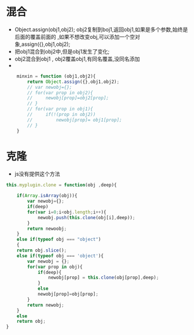 # 混合 
* Object.assign(obj1,obj2);  obj2复制到boj1,返回obj1,如果是多个参数,始终是后面的覆盖前面的  ,如果不想改变obj,可以添加一个空对象,assign({},obj1,obj2);
* 把obj1混合到obj2中,但是obj1发生了变化; 
* obj2混合到obj1 ,  obj2覆盖obj1,有同名覆盖,没同名添加
* 
```js
    minxin = function (obj1,obj2){
        return Object.assign({},obj1,obj2);
        // var newobj={};
        // for(var prop in obj2){
        //     newobj[prop]=obj2[prop];
        // }
        // for(var prop in obj1){
        //     if(!(prop in obj2))
        //         newobj[prop]= obj1[prop];
        // }
    }
```

# 克隆 
* js没有提供这个方法
```js   
this.myplugin.clone = function(obj ,deep){
    
    if(Array.isArray(obj)){
        var newobj={};
        if(deep)
        for(var i=0;i<obj.length;i++){
            newobj.push(this.clone(obj[i],deep));
        }
        return newoobj;
    }
    else if(typeof obj === "object")
    {
    return obj.slice();
    else if(typeof obj === 'object'){
        var newobj = {};
        for(var prop in obj){
            if(deep){
                newobj[prop] = this.clone(obj[prop],deep);
            }
            else
            newobj[prop]=obj[prop];
        }
        return newobj;
    }
    else 
    return obj;
}


```
